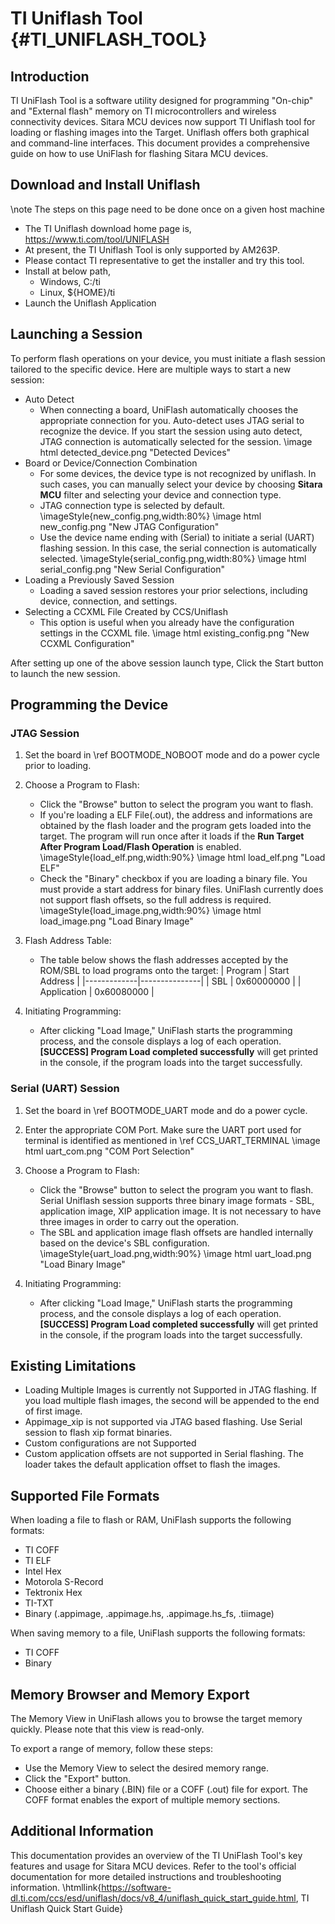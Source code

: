 # TI Uniflash Tool {#TI_UNIFLASH_TOOL}

## Introduction

TI UniFlash Tool is a software utility designed for programming "On-chip" and "External flash" memory on TI microcontrollers and wireless connectivity devices. Sitara MCU devices now support TI Uniflash tool for loading or flashing images into the Target. Uniflash offers both graphical and command-line interfaces. This document provides a comprehensive guide on how to use UniFlash for flashing Sitara MCU devices.

## Download and Install Uniflash

\note The steps on this page need to be done once on a given host machine

- The TI Uniflash download home page is, https://www.ti.com/tool/UNIFLASH
- At present, the TI Uniflash Tool is only supported by AM263P.
- Please contact TI representative to get the installer and try this tool.
- Install at below path,
  - Windows, C:/ti
  - Linux, ${HOME}/ti
- Launch the Uniflash Application

## Launching a Session

To perform flash operations on your device, you must initiate a flash session tailored to the specific device. Here are multiple ways to start a new session:

-  Auto Detect
    - When connecting a board, UniFlash automatically chooses the appropriate connection for you.
    Auto-detect uses JTAG serial to recognize the device. If you start the session using auto detect, JTAG connection is automatically selected for the session.
    \image html detected_device.png "Detected Devices"
-  Board or Device/Connection Combination
    - For some devices, the device type is not recognized by uniflash. In such cases, you can manually select your device by choosing **Sitara MCU** filter and selecting your device and connection type.
    - JTAG connection type is selected by default.
    \imageStyle{new_config.png,width:80%}
    \image html new_config.png "New JTAG Configuration"
    - Use the device name ending with (Serial) to initiate a serial (UART) flashing session. In this case, the serial connection is automatically selected.
    \imageStyle{serial_config.png,width:80%}
    \image html serial_config.png "New Serial Configuration"
-   Loading a Previously Saved Session
    - Loading a saved session restores your prior selections, including device, connection, and settings.
-   Selecting a CCXML File Created by CCS/Uniflash
    - This option is useful when you already have the configuration settings in the CCXML file.
    \image html existing_config.png "New CCXML Configuration"

After setting up one of the above session launch type, Click the Start button to launch the new session.

## Programming the Device

### JTAG Session

1.  Set the board in \ref BOOTMODE_NOBOOT mode and do a power cycle prior to loading.

2.  Choose a Program to Flash:
    - Click the "Browse" button to select the program you want to flash.
    - If you're loading a ELF File(.out), the address and informations are obtained by the flash loader and the program gets loaded into the target. The program will run once after it loads if the **Run Target After Program Load/Flash Operation** is enabled.
    \imageStyle{load_elf.png,width:90%}
    \image html load_elf.png "Load ELF"
    -   Check the "Binary" checkbox if you are loading a binary file. You must provide a start address for binary files. UniFlash currently does not support flash offsets, so the full address is required.
    \imageStyle{load_image.png,width:90%}
    \image html load_image.png "Load Binary Image"

3.  Flash Address Table:
    - The table below shows the flash addresses accepted by the ROM/SBL to load programs onto the target:
| Program     | Start Address |
|-------------|---------------|
| SBL         | 0x60000000    |
| Application | 0x60080000    |

4.  Initiating Programming:
    - After clicking "Load Image," UniFlash starts the programming process, and the console displays a log of each operation. **[SUCCESS] Program Load completed successfully** will get printed in the console, if the program loads into the target successfully.

### Serial (UART) Session


1.  Set the board in \ref BOOTMODE_UART mode and do a power cycle.

2. Enter the appropriate COM Port. Make sure the UART port used for terminal is identified as mentioned in \ref CCS_UART_TERMINAL
    \image html uart_com.png "COM Port Selection"

3.  Choose a Program to Flash:
    - Click the "Browse" button to select the program you want to flash. Serial Uniflash session supports three binary image formats - SBL, application image, XIP application image. It is not necessary to have three images in order to carry out the operation.
    - The SBL and application image flash offsets are handled internally based on the device's SBL configuration.
    \imageStyle{uart_load.png,width:90%}
    \image html uart_load.png "Load Binary Image"

4.  Initiating Programming:
    - After clicking "Load Image," UniFlash starts the programming process, and the console displays a log of each operation. **[SUCCESS] Program Load completed successfully** will get printed in the console, if the program loads into the target successfully.

## Existing Limitations

  - Loading Multiple Images is currently not Supported in JTAG flashing. If you load multiple flash images, the second will be appended to the end of first image.
  - Appimage_xip is not supported via JTAG based flashing. Use Serial session to flash xip format binaries.
  - Custom configurations are not Supported
  - Custom application offsets are not supported in Serial flashing. The loader takes the default application offset to flash the images.

## Supported File Formats

When loading a file to flash or RAM, UniFlash supports the following formats:

-   TI COFF
-   TI ELF
-   Intel Hex
-   Motorola S-Record
-   Tektronix Hex
-   TI-TXT
-   Binary (.appimage, .appimage.hs, .appimage.hs_fs, .tiimage)

When saving memory to a file, UniFlash supports the following formats:

-   TI COFF
-   Binary

## Memory Browser and Memory Export

The Memory View in UniFlash allows you to browse the target memory quickly. Please note that this view is read-only.

To export a range of memory, follow these steps:

-   Use the Memory View to select the desired memory range.
-   Click the "Export" button.
-   Choose either a binary (.BIN) file or a COFF (.out) file for export. The COFF format enables the export of multiple memory sections.

## Additional Information

This documentation provides an overview of the TI UniFlash Tool's key features and usage for Sitara MCU devices. Refer to the tool's official documentation for more detailed instructions and troubleshooting information. \htmllink{https://software-dl.ti.com/ccs/esd/uniflash/docs/v8_4/uniflash_quick_start_guide.html, TI Uniflash Quick Start Guide}